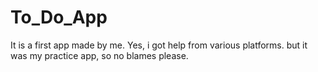 # To_Do_App
It is a first app made by me. Yes, i got help from various platforms. but it was my practice app, so no blames please.
